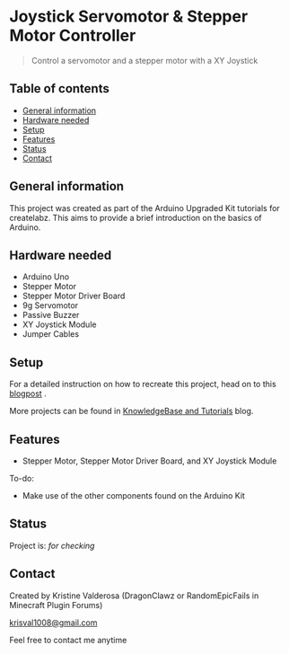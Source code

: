 # Joystick Servomotor & Stepper Motor Controller
> Control a servomotor and a stepper motor with a XY Joystick

## Table of contents
* [General information](#general-information)
* [Hardware needed](#hardware-needed)
* [Setup](#setup)
* [Features](#features)
* [Status](#status)
* [Contact](#contact)

## General information
This project was created as part of the Arduino Upgraded Kit tutorials for createlabz. This aims to provide a brief introduction on the basics of Arduino.

## Hardware needed
* Arduino Uno
* Stepper Motor
* Stepper Motor Driver Board
* 9g Servomotor
* Passive Buzzer
* XY Joystick Module
* Jumper Cables

## Setup
For a detailed instruction on how to recreate this project, head on to this [blogpost](LINK) .

More projects can be found in [KnowledgeBase and Tutorials](https://store.createlabz.com/blogs/createlabz-tutorials) blog.

## Features
* Stepper Motor, Stepper Motor Driver Board, and XY Joystick Module

To-do:
* Make use of the other components found on the Arduino Kit

## Status
Project is: _for checking_

## Contact
Created by Kristine Valderosa (DragonClawz or RandomEpicFails in Minecraft Plugin Forums)

krisval1008@gmail.com

Feel free to contact me anytime 

